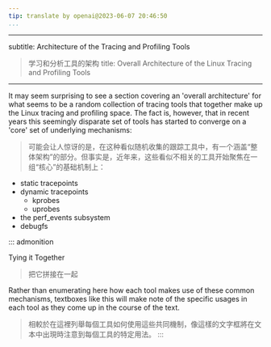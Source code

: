 ```yaml
---
tip: translate by openai@2023-06-07 20:46:50
...
```

---
subtitle: Architecture of the Tracing and Profiling Tools

> 学习和分析工具的架构
> title: Overall Architecture of the Linux Tracing and Profiling Tools

---

It may seem surprising to see a section covering an \'overall architecture\' for what seems to be a random collection of tracing tools that together make up the Linux tracing and profiling space. The fact is, however, that in recent years this seemingly disparate set of tools has started to converge on a \'core\' set of underlying mechanisms:

> 可能会让人惊讶的是，在这种看似随机收集的跟踪工具中，有一个涵盖“整体架构”的部分。但事实是，近年来，这些看似不相关的工具开始聚焦在一组“核心”的基础机制上：

- static tracepoints
- dynamic tracepoints
  - kprobes
  - uprobes
- the perf_events subsystem
- debugfs

::: admonition

Tying it Together

> 把它拼接在一起

Rather than enumerating here how each tool makes use of these common mechanisms, textboxes like this will make note of the specific usages in each tool as they come up in the course of the text.

> 相較於在這裡列舉每個工具如何使用這些共同機制，像這樣的文字框將在文本中出現時注意到每個工具的特定用法。
> :::
